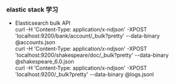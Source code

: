 ### elastic stack 学习 
- Elasticsearch bulk API  
curl -H 'Content-Type: application/x-ndjson' -XPOST 'localhost:9200/bank/account/_bulk?pretty' --data-binary @accounts.json  
curl -H 'Content-Type: application/x-ndjson' -XPOST 'localhost:9200/shakespeare/doc/_bulk?pretty' --data-binary @shakespeare_6.0.json    
curl -H 'Content-Type: application/x-ndjson' -XPOST 'localhost:9200/_bulk?pretty' --data-binary @logs.jsonl  